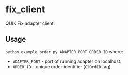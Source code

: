# fix_client
QUIK Fix adapter client.

## Usage
`python example_order.py ADAPTER_PORT ORDER_ID` where:
- `ADAPTER_PORT` - port of running adapter on localhost.
- `ORDER_ID` - unique order identifier (`ClOrdID` tag)
